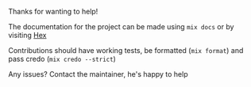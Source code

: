 Thanks for wanting to help!

The documentation for the project can be made using `mix docs` or by visiting [Hex](https://hexdocs.pm/basenji/)

Contributions should have working tests, be formatted (`mix format`) and pass credo (`mix credo --strict`)

Any issues? Contact the maintainer, he's happy to help
